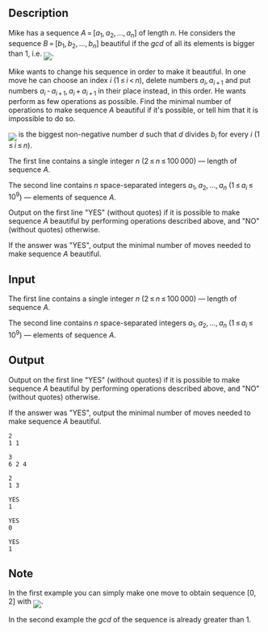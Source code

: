 ## Description

<div><p>Mike has a sequence <span class="tex-span"><i>A</i> = [<i>a</i><sub class="lower-index">1</sub>, <i>a</i><sub class="lower-index">2</sub>, ..., <i>a</i><sub class="lower-index"><i>n</i></sub>]</span> of length <span class="tex-span"><i>n</i></span>. He considers the sequence <span class="tex-span"><i>B</i> = [<i>b</i><sub class="lower-index">1</sub>, <i>b</i><sub class="lower-index">2</sub>, ..., <i>b</i><sub class="lower-index"><i>n</i></sub>]</span> beautiful if the <span class="tex-span"><i>gcd</i></span> of all its elements is bigger than <span class="tex-span">1</span>, i.e. <img align="middle" class="tex-formula" src="file://yIA2dMmk.png" style="max-width: 100.0%;max-height: 100.0%;">. </p><p>Mike wants to change his sequence in order to make it beautiful. In one move he can choose an index <span class="tex-span"><i>i</i></span> (<span class="tex-span">1 ≤ <i>i</i> &lt; <i>n</i></span>), delete numbers <span class="tex-span"><i>a</i><sub class="lower-index"><i>i</i></sub>, <i>a</i><sub class="lower-index"><i>i</i> + 1</sub></span> and put numbers <span class="tex-span"><i>a</i><sub class="lower-index"><i>i</i></sub> - <i>a</i><sub class="lower-index"><i>i</i> + 1</sub>, <i>a</i><sub class="lower-index"><i>i</i></sub> + <i>a</i><sub class="lower-index"><i>i</i> + 1</sub></span> in their place instead, in this order. He wants perform as few operations as possible. Find the minimal number of operations to make sequence <span class="tex-span"><i>A</i></span> beautiful if it's possible, or tell him that it is impossible to do so.</p><p><img align="middle" class="tex-formula" src="file://qbCi9NOL.png" style="max-width: 100.0%;max-height: 100.0%;"> is the biggest non-negative number <span class="tex-span"><i>d</i></span> such that <span class="tex-span"><i>d</i></span> divides <span class="tex-span"><i>b</i><sub class="lower-index"><i>i</i></sub></span> for every <span class="tex-span"><i>i</i></span> (<span class="tex-span">1 ≤ <i>i</i> ≤ <i>n</i></span>).</p></div><div class="input-specification"><p>The first line contains a single integer <span class="tex-span"><i>n</i></span> (<span class="tex-span">2 ≤ <i>n</i> ≤ 100 000</span>) — length of sequence <span class="tex-span"><i>A</i></span>.</p><p>The second line contains <span class="tex-span"><i>n</i></span> space-separated integers <span class="tex-span"><i>a</i><sub class="lower-index">1</sub>, <i>a</i><sub class="lower-index">2</sub>, ..., <i>a</i><sub class="lower-index"><i>n</i></sub></span> (<span class="tex-span">1 ≤ <i>a</i><sub class="lower-index"><i>i</i></sub> ≤ 10<sup class="upper-index">9</sup></span>) — elements of sequence <span class="tex-span"><i>A</i></span>.</p></div><div class="output-specification"><p>Output on the first line "<span class="tex-font-style-tt">YES</span>" (without quotes) if it is possible to make sequence <span class="tex-span"><i>A</i></span> beautiful by performing operations described above, and "<span class="tex-font-style-tt">NO</span>" (without quotes) otherwise.</p><p>If the answer was "<span class="tex-font-style-tt">YES</span>", output the minimal number of moves needed to make sequence <span class="tex-span"><i>A</i></span> beautiful.</p></div>

## Input

<p>The first line contains a single integer <span class="tex-span"><i>n</i></span> (<span class="tex-span">2 ≤ <i>n</i> ≤ 100 000</span>) — length of sequence <span class="tex-span"><i>A</i></span>.</p><p>The second line contains <span class="tex-span"><i>n</i></span> space-separated integers <span class="tex-span"><i>a</i><sub class="lower-index">1</sub>, <i>a</i><sub class="lower-index">2</sub>, ..., <i>a</i><sub class="lower-index"><i>n</i></sub></span> (<span class="tex-span">1 ≤ <i>a</i><sub class="lower-index"><i>i</i></sub> ≤ 10<sup class="upper-index">9</sup></span>) — elements of sequence <span class="tex-span"><i>A</i></span>.</p>

## Output

<p>Output on the first line "<span class="tex-font-style-tt">YES</span>" (without quotes) if it is possible to make sequence <span class="tex-span"><i>A</i></span> beautiful by performing operations described above, and "<span class="tex-font-style-tt">NO</span>" (without quotes) otherwise.</p><p>If the answer was "<span class="tex-font-style-tt">YES</span>", output the minimal number of moves needed to make sequence <span class="tex-span"><i>A</i></span> beautiful.</p>





```input1
2
1 1

```




```input2
3
6 2 4

```




```input3
2
1 3

```




```output1
YES
1

```




```output2
YES
0

```




```output3
YES
1

```



## Note

<p>In the first example you can simply make one move to obtain sequence <span class="tex-span">[0, 2]</span> with <img align="middle" class="tex-formula" src="file://y2DAPxv0.png" style="max-width: 100.0%;max-height: 100.0%;">.</p><p>In the second example the <span class="tex-span"><i>gcd</i></span> of the sequence is already greater than <span class="tex-span">1</span>. </p>
